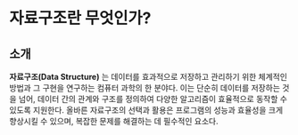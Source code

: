 # 자료구조란 무엇인가?

## 소개

**자료구조(Data Structure)** 는 데이터를 효과적으로 저장하고 관리하기 위한 체계적인 방법과 그 구현을 연구하는 컴퓨터 과학의 한 분야다. 
이는 단순히 데이터를 저장하는 것을 넘어, 데이터 간의 관계와 구조를 정의하여 다양한 알고리즘이 효율적으로 동작할 수 있도록 지원한다. 
올바른 자료구조의 선택과 활용은 프로그램의 성능과 효율성을 크게 향상시킬 수 있으며, 복잡한 문제를 해결하는 데 필수적인 요소다.